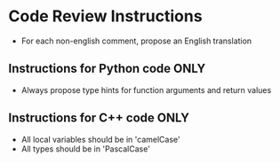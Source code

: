 # Code Review Instructions

- For each non-english comment, propose an English translation

## Instructions for Python code ONLY

- Always propose type hints for function arguments and return values

## Instructions for C++ code ONLY

- All local variables should be in 'camelCase'
- All types should be in 'PascalCase'
